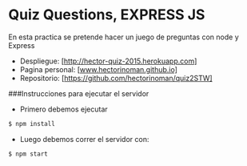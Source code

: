 # Quiz Questions, EXPRESS JS

En esta practica se pretende hacer un juego de preguntas con node y Express

- Despliegue: [http://hector-quiz-2015.herokuapp.com]
- Pagina personal: [www.hectorinoman.github.io]
- Repositorio: [https://github.com/hectorinoman/quiz2STW]



###Instrucciones para ejecutar el servidor
- Primero debemos ejecutar
 ```sh
$ npm install
```

- Luego debemos correr el servidor con:

 ```sh
$ npm start
```
